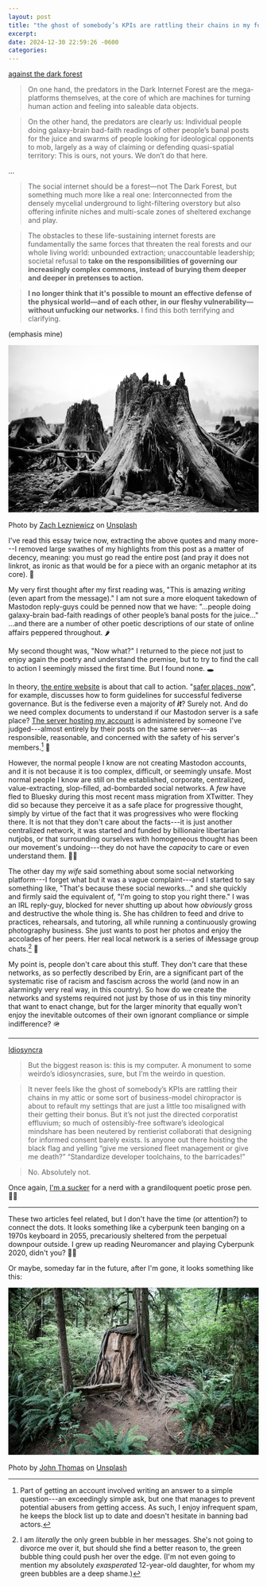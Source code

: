 ```yaml
---
layout: post
title: "the ghost of somebody’s KPIs are rattling their chains in my forest"
excerpt: 
date: 2024-12-30 22:59:26 -0600
categories: 
---
```


[against the dark forest](https://www.wrecka.ge/against-the-dark-forest/)

> On one hand, the predators in the Dark Internet Forest are the mega-platforms themselves, at the core of which are machines for turning human action and feeling into saleable data objects.  

> On the other hand, the predators are clearly us: Individual people doing galaxy-brain bad-faith readings of other people’s banal posts for the juice and swarms of people looking for ideological opponents to mob, largely as a way of claiming or defending quasi-spatial territory: This is ours, not yours. We don’t do that here.  

...

> The social internet should be a forest—not The Dark Forest, but something much more like a real one: Interconnected from the densely mycelial underground to light-filtering overstory but also offering infinite niches and multi-scale zones of sheltered exchange and play.

> The obstacles to these life-sustaining internet forests are fundamentally the same forces that threaten the real forests and our whole living world: unbounded extraction; unaccountable leadership; societal refusal to **take on the responsibilities of governing our increasingly complex commons, instead of burying them deeper and deeper in pretenses to action.**  

> **I no longer think that it's possible to mount an effective defense of the physical world—and of each other, in our fleshy vulnerability—without unfucking our networks.** I find this both terrifying and clarifying.  

(emphasis mine)

![](/assets/2024/12/zach-lezniewicz-dBoCCcPC5w8-unsplash.jpg)
<p class="caption">Photo by <a href="https://unsplash.com/@zachlez?utm_content=creditCopyText&utm_medium=referral&utm_source=unsplash">Zach Lezniewicz</a> on <a href="https://unsplash.com/photos/grayscale-photography-of-tree-slab-dBoCCcPC5w8?utm_content=creditCopyText&utm_medium=referral&utm_source=unsplash">Unsplash</a></p>

I've read this essay twice now, extracting the above quotes and many more---I removed large swathes of my highlights from this post as a matter of decency, meaning: you must go read the entire post (and pray it does not linkrot, as ironic as that would be for a piece with an organic metaphor at its core). 🌳

My very first thought after my first reading was, "This is amazing *writing* (even apart from the message)." I am not sure a more eloquent takedown of Mastodon reply-guys could be penned now that we have: "...people doing galaxy-brain bad-faith readings of other people’s banal posts for the juice..." ...and there are a number of other poetic descriptions of our state of online affairs peppered throughout. 🌶️

My second thought was, "Now what?" I returned to the piece not just to enjoy again the poetry and understand the premise, but to try to find the call to action I seemingly missed the first time. But I found none. 🕳️

In theory, [the entire website](https://www.wrecka.ge) is about that call to action. "[safer places, now](https://www.wrecka.ge/safer-places-now/)", for example, discusses how to form guidelines for successful fediverse governance. But is the fediverse even a majority of _**it**_? Surely not. And do we need complex documents to understand if our Mastodon server is a safe place? [The server hosting my account](https://indieweb.social/) is administered by someone I've judged---almost entirely by their posts on the same server---as responsible, reasonable, and concerned with the safety of his server's members.[^1] 👷

However, the normal people I know are not creating Mastodon accounts, and it is not because it is too complex, difficult, or seemingly unsafe. Most normal people I know are still on the established, corporate, centralized, value-extracting, slop-filled, ad-bombarded social networks. A *few* have fled to Bluesky during this most recent mass migration from XTwitter. They did so because they perceive it as a safe place for progressive thought, simply by virtue of the fact that it was progressives who were flocking there. It is not that they don't care about the facts---it is just another centralized network, it was started and funded by billionaire libertarian nutjobs, or that surrounding ourselves with homogeneous thought has been our movement's undoing---they do not have the *capacity* to care or even understand them. 🤷‍♂️

The other day my *wife* said something about some social networking platform---I forget what but it was a vague complaint---and I started to say something like, "That's because these social neworks..." and she quickly and firmly said the equivalent of, "I'm going to stop you right there." I was an IRL reply-guy, blocked for never shutting up about how *obviously* gross and destructive the whole thing is. She has children to feed and drive to practices, rehearsals, and tutoring, all while running a continuously growing photography business. She just wants to post her photos and enjoy the accolades of her peers. Her real local network is a series of iMessage group chats.[^2] 💬

My point is, people don't care about this stuff. They don't care that these networks, as so perfectly described by Erin, are a significant part of the systematic rise of racism and fascism across the world (and now in an alarmingly very real way, in this country). So how do we create the networks and systems required not just by those of us in this tiny minority that want to enact change, but for the larger minority that equally won't enjoy the inevitable outcomes of their own ignorant compliance or simple indifference? 🪖

---

[Idiosyncra](https://exple.tive.org/blarg/2024/12/29/idiosyncra/)

> But the biggest reason is: this is my computer. A monument to some weirdo’s idiosyncrasies, sure, but I’m the weirdo in question.  

> It never feels like the ghost of somebody’s KPIs are rattling their chains in my attic or some sort of business-model chiropractor is about to refault my settings that are just a little too misaligned with their getting their bonus. But it’s not just the directed corporatist effluvium; so much of ostensibly-free software’s ideological mindshare has been neutered by rentierist collaborati that designing for informed consent barely exists. Is anyone out there hoisting the black flag and yelling “give me versioned fleet management or give me death?” “Standardize developer toolchains, to the barricades!”

> No. Absolutely not.  

Once again, [I'm a sucker](https://danielmiller.bandcamp.com/track/sucker-for-love) for a nerd with a grandiloquent poetic prose pen. 🧑‍🎨

---

These two articles feel related, but I don't have the time (or attention?) to connect the dots. It looks something like a cyberpunk teen banging on a 1970s keyboard in 2055, precariously sheltered from the perpetual downpour outside. I grew up reading Neuromancer and playing Cyberpunk 2020, didn't you? 🧑‍🎤

Or maybe, someday far in the future, after I'm gone, it looks something like this:

![](/assets/2024/12/john-thomas-1Mi-2k6DLhI-unsplash.jpg)
<p class="caption">Photo by <a href="https://unsplash.com/@capturelight?utm_content=creditCopyText&utm_medium=referral&utm_source=unsplash">John Thomas</a> on <a href="https://unsplash.com/photos/brown-tree-trunk-surrounded-by-green-plants-1Mi-2k6DLhI?utm_content=creditCopyText&utm_medium=referral&utm_source=unsplash">Unsplash</a></p>

[^1]: Part of getting an account involved writing an answer to a simple question---an exceedingly simple ask, but one that manages to prevent potential abusers from getting access. As such, I enjoy infrequent spam, he keeps the block list up to date and doesn't hesitate in banning bad actors.

[^2]: I am *literally* the only green bubble in her messages. She's not going to divorce me over it, but should she find a better reason to, the green bubble thing could push her over the edge. (I'm not even going to mention my absolutely *exasperated* 12-year-old daughter, for whom my green bubbles are a deep shame.)